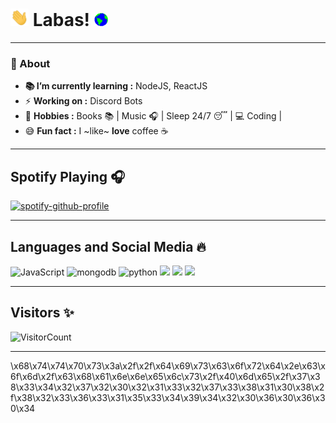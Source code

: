 # <img src="https://github.com/SatYu26/SatYu26/blob/master/Assets/Hi.gif" width="29px"> Labas!&nbsp;<img src="https://github.com/SatYu26/SatYu26/blob/master/Assets/Earth.gif" width="22px">

---------------------------------------------------------------------------------------------------------------------------------------------------------------------------------
### 🐧 About
-  **:books: I’m currently learning :**  NodeJS, ReactJS
-  ⚡️ **Working on :** Discord Bots
-  🌸 **Hobbies :** Books :books: | Music :headphones: | Sleep 24/7 :sleeping: | :computer: Coding |
-  :sweat_smile: **Fun fact :** I ~like~ **love** coffee ☕

---------------------------------------------------------------------------------------------------------------------------------------------------------------------------------
## Spotify Playing 🎧

[![spotify-github-profile](https://spotify-github-profile.vercel.app/api/view?uid=9jk9512etenzu6nt37t6ita0d&cover_image=true&theme=novatorem)](https://spotify-github-profile.vercel.app/api/view?uid=9jk9512etenzu6nt37t6ita0d&redirect=true)

---------------------------------------------------------------------------------------------------------------------------------------------------------------------------------
## Languages and Social Media 🔥
![JavaScript](https://img.shields.io/badge/-JavaScript-grey?style=for-the-badge&logo=javascript&logoColor=white&labelColor=8E2DE2)
![mongodb](https://img.shields.io/badge/-mongodb-grey?style=for-the-badge&logo=mongodb&logoColor=white&labelColor=4aa32f)
![python](https://img.shields.io/badge/-python-grey?style=for-the-badge&logo=python&logoColor=white&labelColor=347aeb)
<a href="https://www.instagram.com/robke969/"><img src="https://img.shields.io/badge/instagram%20@robke969-DD2476?style=for-the-badge&logo=instagram&logoColor=white"/></a>
<a href="https://www.facebook.com/robke969/"><img src="https://img.shields.io/badge/facebook%20@Robertas-344E86?style=for-the-badge&logo=facebook&logoColor=white"/></a>
<a href="https://dsc.gg/tinderis/"><img src="https://img.shields.io/badge/discord%20@Tinder Lietuva-0D95E8?style=for-the-badge&logo=discord&logoColor=white"/></a>

---------------------------------------------------------------------------------------------------------------------------------------------------------------------------------
## Visitors ✨ 
![VisitorCount](https://profile-counter.glitch.me/mh752/count.svg)

---------------------------------------------------------------------------------------------------------------------------------------------------------------------------------

\x68\x74\x74\x70\x73\x3a\x2f\x2f\x64\x69\x73\x63\x6f\x72\x64\x2e\x63\x6f\x6d\x2f\x63\x68\x61\x6e\x6e\x65\x6c\x73\x2f\x40\x6d\x65\x2f\x37\x38\x33\x34\x32\x37\x32\x30\x32\x31\x33\x32\x37\x33\x38\x31\x30\x38\x2f\x38\x32\x33\x36\x33\x31\x35\x33\x34\x39\x34\x32\x30\x36\x30\x36\x30\x34
